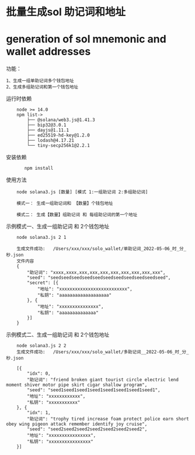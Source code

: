 # 批量生成sol 助记词和地址
# generation of sol  mnemonic and wallet addresses

功能：

    1、生成一组单助记词多个钱包地址
    2、生成多组助记词和第一个钱包地址


运行时依赖 

        node >= 14.0
        npm list->
            ├── @solana/web3.js@1.41.3
            ├── bip32@3.0.1
            ├── dayjs@1.11.1
            ├── ed25519-hd-key@1.2.0
            ├── lodash@4.17.21
            └── tiny-secp256k1@2.2.1

安装依赖

           npm install

使用方法
    
        node solana3.js [数量] [模式 1:一组助记词 2:多组助记词]

        模式一： 生成一组助记词和 【数量】个钱包地址

        模式二： 生成【数量】组助记词 和 每组助记词的第一个地址


示例模式一、生成一组助记词 和 2个钱包地址

        node solana3.js 2 1
        
        生成文件成功:   /Users/xxx/xxx/solo_wallet/单助记词_2022-05-06_时_分_秒.json
        文件内容
        {
            "助记词": "xxxx,xxxx,xxx,xxx,xxx,xxx,xxx,xxx,xxx,xxx",
            "seed": "seedseedseedseedseedseedseedseedseedseedseed",
            "secret": [{
                "地址": "xxxxxxxxxxxxxxxxxxxxxxxxxx",
                "私钥": "aaaaaaaaaaaaaaaaaaa"
            }, {
                "地址": "xxxxxxxxxxxxxxx",
                "私钥": "aaaaaaaaaaaaaa"
            }]
        }


示例模式二、生成一组助记词 和 2个钱包地址


        node solana3.js 2 2
        生成文件成功:   /Users/xxx/xxx/solo_wallet/多助记词__2022-05-06_时_分_秒.json

        [{
            "idx": 0,
            "助记词": "friend broken giant tourist circle electric lend moment shiver motor pipe skirt cigar shallow program",
            "seed": "seed1seed1seed1seed1seed1seed1seed1seed1",
            "地址": "xxxxxxxxxxxx",
            "私钥": "xxxxxxxxxxx"
        }, {
            "idx": 1,
            "助记词": "trophy tired increase foam protect police earn short obey wing pigeon attack remember identify joy cruise",
            "seed": "seed2seed2seed2seed2seed2seed2seed2",
            "地址": "xxxxxxxxxxxxxxxx",
            "私钥": "xxxxxxxxxxxxxxxx"
        }]






